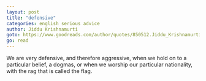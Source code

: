 ```yaml
---
layout: post
title: "defensive"
categories: english serious advice
author: Jiddu Krishnamurti
goto: https://www.goodreads.com/author/quotes/850512.Jiddu_Krishnamurti/?ref=speak.junglestar.org
go: read
---
```

We are very defensive, and therefore aggressive, when we hold on to a particular belief, a dogmas, or when we worship our particular nationality, with the rag that is called the flag.
